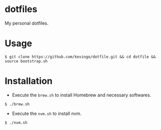 # dotfiles

My personal dotfiles.

# Usage

```
$ git clone https://github.com/kevingo/dotfile.git && cd dotfile && source bootstrap.sh
```

# Installation

- Execute the `brew.sh` to install Homebrew and necessary softwares.

```
$ ./brew.sh
```

- Execute the `nvm.sh` to install nvm.

```
$ ./nvm.sh
```
